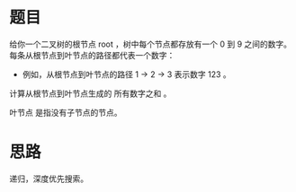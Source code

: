 # 题目
给你一个二叉树的根节点 root ，树中每个节点都存放有一个 0 到 9 之间的数字。
每条从根节点到叶节点的路径都代表一个数字：

- 例如，从根节点到叶节点的路径 1 -> 2 -> 3 表示数字 123 。  

计算从根节点到叶节点生成的 所有数字之和 。

叶节点 是指没有子节点的节点。


# 思路
递归，深度优先搜索。